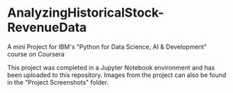 # AnalyzingHistoricalStock-RevenueData

A mini Project for IBM's "Python for Data Science, AI & Development" course on Coursera

This project was completed in a Jupyter Notebook environment and has been uploaded to this repository. Images from the project can also be found in the "Project Screenshots" folder.
